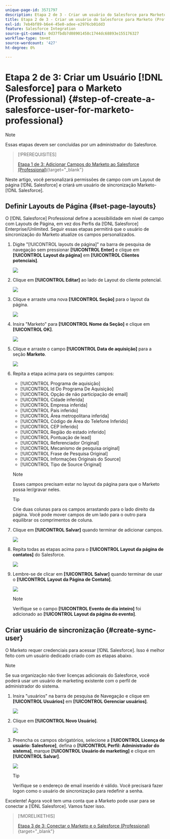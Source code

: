 ```yaml
---
unique-page-id: 3571797
description: Etapa 2 de 3 - Criar um usuário do Salesforce para Marketo (Professional) - Documentação do Marketo - Documentação do produto
title: Etapa 2 de 3 - Criar um usuário do Salesforce para Marketo (Professional)
exl-id: 7eb4bf89-b6e4-45e0-adee-e2976cb01dd3
feature: Salesforce Integration
source-git-commit: 0d37fbdb7d08901458c1744dc68893e155176327
workflow-type: tm+mt
source-wordcount: '427'
ht-degree: 0%

---
```


# Etapa 2 de 3: Criar um Usuário [!DNL Salesforce] para o Marketo (Professional) {#step-of-create-a-salesforce-user-for-marketo-professional}

>[!NOTE]
>
>Essas etapas devem ser concluídas por um administrador do Salesforce.

>[!PREREQUISITES]
>
>[Etapa 1 de 3: Adicionar Campos do Marketo ao Salesforce (Professional)](/help/marketo/product-docs/crm-sync/salesforce-sync/setup/professional-edition/step-1-of-3-add-marketo-fields-to-salesforce-professional.md){target="_blank"}

Neste artigo, você personalizará permissões de campo com um Layout de página [!DNL Salesforce] e criará um usuário de sincronização Marketo-[!DNL Salesforce].

## Definir Layouts de Página {#set-page-layouts}

O [!DNL Salesforce] Professional define a acessibilidade em nível de campo com Layouts de Página, em vez dos Perfis da [!DNL Salesforce] Enterprise/Unlimited. Seguir essas etapas permitirá que o usuário de sincronização do Marketo atualize os campos personalizados.

1. Digite &quot;[!UICONTROL layouts de página]&quot; na barra de pesquisa de navegação sem pressionar **[!UICONTROL Enter]** e clique em **[!UICONTROL Layout da página]** em **[!UICONTROL Clientes potenciais]**.

   ![](assets/image2016-2-26-12-3a58-3a32.png)

1. Clique em **[!UICONTROL Editar]** ao lado de Layout do cliente potencial.

   ![](assets/image2016-2-26-13-3a2-3a46.png)

1. Clique e arraste uma nova **[!UICONTROL Seção]** para o layout da página.

   ![](assets/image2014-12-9-12-3a56-3a40.png)

1. Insira &quot;Marketo&quot; para **[!UICONTROL Nome da Seção]** e clique em **[!UICONTROL OK]**.

   ![](assets/image2014-12-9-12-3a56-3a52.png)

1. Clique e arraste o campo **[!UICONTROL Data de aquisição]** para a seção **Marketo**.

   ![](assets/image2014-12-9-12-3a57-3a0.png)

1. Repita a etapa acima para os seguintes campos:

   * [!UICONTROL Programa de aquisição]
   * [!UICONTROL Id Do Programa De Aquisição]
   * [!UICONTROL Opção de não participação de email]
   * [!UICONTROL Cidade inferida]
   * [!UICONTROL Empresa inferida]
   * [!UICONTROL País inferido]
   * [!UICONTROL Área metropolitana inferida]
   * [!UICONTROL Código de Área do Telefone Inferido]
   * [!UICONTROL CEP Inferido]
   * [!UICONTROL Região do estado inferido]
   * [!UICONTROL Pontuação de lead]
   * [!UICONTROL Referenciador Original]
   * [!UICONTROL Mecanismo de pesquisa original]
   * [!UICONTROL Frase de Pesquisa Original]
   * [!UICONTROL Informações Originais do Source]
   * [!UICONTROL Tipo de Source Original]

   >[!NOTE]
   >
   >Esses campos precisam estar no layout da página para que o Marketo possa ler/gravar neles.

   >[!TIP]
   >
   >Crie duas colunas para os campos arrastando para o lado direito da página. Você pode mover campos de um lado para o outro para equilibrar os comprimentos de coluna.

1. Clique em **[!UICONTROL Salvar]** quando terminar de adicionar campos.

   ![](assets/image2014-12-9-12-3a57-3a10.png)

1. Repita todas as etapas acima para o **[!UICONTROL Layout da página de contatos]** do Salesforce.

   ![](assets/image2016-2-26-13-3a10-3a1.png)

1. Lembre-se de clicar em **[!UICONTROL Salvar]** quando terminar de usar o **[!UICONTROL Layout da Página de Contato]**.

   ![](assets/image2014-12-9-12-3a57-3a30.png)

   >[!NOTE]
   >
   >Verifique se o campo **[!UICONTROL Evento de dia inteiro]** foi adicionado ao **[!UICONTROL Layout da página do evento]**.

## Criar usuário de sincronização {#create-sync-user}

O Marketo requer credenciais para acessar [!DNL Salesforce]. Isso é melhor feito com um usuário dedicado criado com as etapas abaixo.

>[!NOTE]
>
>Se sua organização não tiver licenças adicionais do Salesforce, você poderá usar um usuário de marketing existente com o perfil de administrador do sistema.

1. Insira &quot;usuários&quot; na barra de pesquisa de Navegação e clique em **[!UICONTROL Usuários]** em **[!UICONTROL Gerenciar usuários]**.

   ![](assets/image2014-12-9-12-3a57-3a42.png)

1. Clique em **[!UICONTROL Novo Usuário]**.

   ![](assets/image2014-12-9-12-3a58-3a1.png)

1. Preencha os campos obrigatórios, selecione a **[!UICONTROL Licença de usuário: Salesforce]**, defina o **[!UICONTROL Perfil: Administrador do sistema]**, marque **[!UICONTROL Usuário de marketing]** e clique em **[!UICONTROL Salvar]**.

   ![](assets/image2014-12-9-12-3a58-3a11.png)

   >[!TIP]
   >
   >Verifique se o endereço de email inserido é válido. Você precisará fazer logon como o usuário de sincronização para redefinir a senha.

Excelente! Agora você tem uma conta que a Marketo pode usar para se conectar a [!DNL Salesforce]. Vamos fazer isso.

>[!MORELIKETHIS]
>
>[Etapa 3 de 3: Conectar o Marketo e o Salesforce (Professional)](/help/marketo/product-docs/crm-sync/salesforce-sync/setup/professional-edition/step-3-of-3-connect-marketo-and-salesforce-professional.md){target="_blank"}
